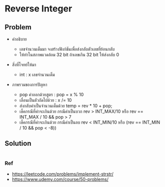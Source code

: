 # Reverse Integer

## Problem

- คำอธิบาย

  - เลขจำนวนเต็มมา จงสร้างฟังก์ชันเพื่อส่งกลับตัวเลขที่ย้อนกลับ
  - ให้ทำในสภาพแวดล้อม 32 bit ถ้าเลขเกิน 32 bit ให้ส่งกลับ 0

- สิ่งที่โจทย์ให้มา

  - int : x เลขจำนวนเต็ม

- ภาพรวมของการปัญหา
  - pop ค่าออกด้วยสูตร : pop = x % 10
  - เลื่อนเป็นตัวถัดไปด้วย : x /= 10
  - ส่งกลับค่าเป็นจำนวนเต็มด้วย temp = rev \* 10 + pop;
  - เช็คกรณีที่ค่าจะเกินด้วย กรณีค่าเป็นบวก rev > INT_MAX/10 หรือ rev == INT_MAX / 10 && pop > 7
  - เช็คกรณีที่ค่าจะเกินด้วย กรณีค่าเป็นลบ rev < INT_MIN/10 หรือ (rev == INT_MIN / 10 && pop < -8))

## Solution

```c++

```

### Ref

- https://leetcode.com/problems/implement-strstr/
- https://www.udemy.com/course/50-problems/
